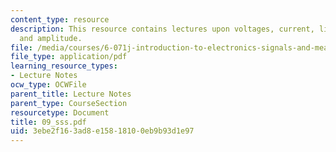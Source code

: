```yaml
---
content_type: resource
description: This resource contains lectures upon voltages, current, linear circuit
  and amplitude.
file: /media/courses/6-071j-introduction-to-electronics-signals-and-measurement-spring-2006/3ebe2f163ad8e15818100eb9b93d1e97_09_sss.pdf
file_type: application/pdf
learning_resource_types:
- Lecture Notes
ocw_type: OCWFile
parent_title: Lecture Notes
parent_type: CourseSection
resourcetype: Document
title: 09_sss.pdf
uid: 3ebe2f16-3ad8-e158-1810-0eb9b93d1e97
---
```

